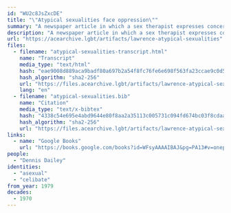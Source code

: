 ```yaml
---
id: "WU2c8JsZxcDE"
title: "\"Atypical sexualities face oppression\""
summary: "A newspaper article in which a sex therapist expresses concern about celibates being labelled as asexual"
description: "A newspaper article in which a sex therapist expresses concern about celibates being labelled as asexual (CW: dated language about disability)"
url: "https://acearchive.lgbt/artifacts/lawrence-atypical-sexualities"
files:
  - filename: "atypical-sexualities-transcript.html"
    name: "Transcript"
    media_type: "text/html"
    hash: "eae9008d889aca9badf80a697b2a54f8fc76fe6e698f563fa23ccae9c0d509fc"
    hash_algorithm: "sha2-256"
    url: "https://files.acearchive.lgbt/artifacts/lawrence-atypical-sexualities/atypical-sexualities-transcript.html"
    lang: "en"
  - filename: "atypical-sexualities.bib"
    name: "Citation"
    media_type: "text/x-bibtex"
    hash: "4338c54e695e4abd9644e80f8aa2a35113c005731c094fd674bc03f8cdaaba25"
    hash_algorithm: "sha2-256"
    url: "https://files.acearchive.lgbt/artifacts/lawrence-atypical-sexualities/atypical-sexualities.bib"
links:
  - name: "Google Books"
    url: "https://books.google.com/books?id=WFsyAAAAIBAJ&pg=PA13#v=onepage&q&f=false"
people:
  - "Dennis Dailey"
identities:
  - "asexual"
  - "celibate"
from_year: 1979
decades:
  - 1970
---
```

